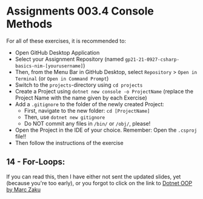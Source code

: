 # Assignments 003.4 Console Methods

For all of these exercises, it is recommended to:
- Open GitHub Desktop Application
- Select your Assignment Repository (named `gp21-21-0927-csharp-basics-nim-[yourusername]`)
- Then, from the Menu Bar in GitHub Desktop, select `Repository` > `Open in Terminal` (or `Open in Command Prompt`)
- Switch to the `projects`-directory using `cd projects`
- Create a Project using `dotnet new console -o ProjectName` (replace the Project Name with the name given by each Exercise)
- Add a `.gitignore` to the folder of the newly created Project:
  - First, navigate to the new folder: `cd [ProjectName]`
  - Then, use `dotnet new gitignore`
  - Do NOT commit any files in `/bin/` or `/obj/`, please!
- Open the Project in the IDE of your choice. Remember: Open the `.csproj` file!!
- Then follow the instructions of the exercise

## 14 - For-Loops: 
If you can read this, then I have either not sent the updated slides, yet (because you're too early), or you forgot to click on the link to [Dotnet OOP by Marc Zaku](https://github.com/marczaku/dotnet-oop)